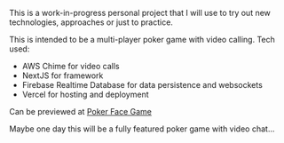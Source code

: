 This is a work-in-progress personal project that I will use to try out new technologies, approaches or just to practice.

This is intended to be a multi-player poker game with video calling. Tech used:

- AWS Chime for video calls
- NextJS for framework
- Firebase Realtime Database for data persistence and websockets
- Vercel for hosting and deployment

Can be previewed at [Poker Face Game](poker-face-game.vercel.app)

Maybe one day this will be a fully featured poker game with video chat...
